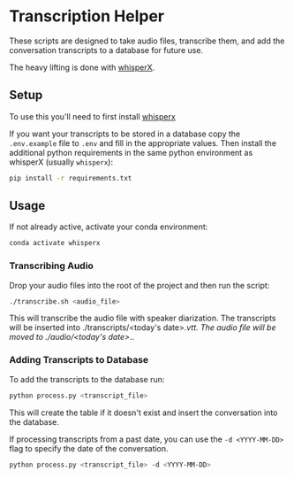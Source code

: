 # Transcription Helper

These scripts are designed to take audio files, transcribe them, and add the conversation transcripts to a database for future use.

The heavy lifting is done with [whisperX](https://github.com/m-bain/whisperX).

## Setup

To use this you'll need to first install [whisperx](https://github.com/m-bain/whisperX?tab=readme-ov-file#setup-%EF%B8%8F)

If you want your transcripts to be stored in a database copy the `.env.example` file to `.env` and fill in the appropriate values. Then install the additional python requirements in the same python environment as whisperX (usually `whisperx`):

```bash
pip install -r requirements.txt
```

## Usage

If not already active, activate your conda environment:

```bash
conda activate whisperx
```

### Transcribing Audio

Drop your audio files into the root of the project and then run the script:

```bash
./transcribe.sh <audio_file>
```

This will transcribe the audio file with speaker diarization. The transcripts will be inserted into ./transcripts/<today's date>_<index>.vtt. The audio file will be moved to ./audio/<today's date>_<index>.<ext>.

### Adding Transcripts to Database

To add the transcripts to the database run:

```bash
python process.py <transcript_file>
```

This will create the table if it doesn't exist and insert the conversation into the database.

If processing transcripts from a past date, you can use the `-d <YYYY-MM-DD>` flag to specify the date of the conversation.

```bash
python process.py <transcript_file> -d <YYYY-MM-DD>
```
